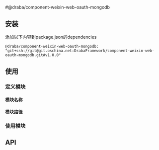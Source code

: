 #@draba/component-weixin-web-oauth-mongodb

## 安装 ##

添加以下内容到package.json的dependencies

    @draba/component-weixin-web-oauth-mongodb: "git+ssh://git@git.oschina.net:DrabaFramework/component-weixin-web-oauth-mongodb.git#v1.0.0"

## 使用 ##

### 定义模块 ###

#### 模块名称 ####

#### 模块路径 ####

### 使用模块 ###

## API ##




